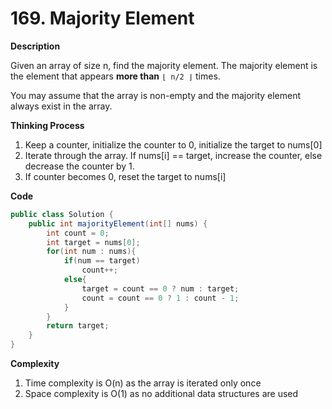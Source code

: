 # 169. Majority Element

**Description**

Given an array of size n, find the majority element. The majority element is the element that appears **more than** `⌊ n/2 ⌋` times.

You may assume that the array is non-empty and the majority element always exist in the array.

**Thinking Process**

1. Keep a counter, initialize the counter to 0, initialize the target to nums[0]
2. Iterate through the array. If nums[i] == target, increase the counter, else decrease the counter by 1. 
3. If counter becomes 0, reset the target to nums[i]

**Code**

```java
public class Solution {
    public int majorityElement(int[] nums) {
        int count = 0;
        int target = nums[0];
        for(int num : nums){
            if(num == target)
                count++;
            else{
                target = count == 0 ? num : target;
                count = count == 0 ? 1 : count - 1;
            }
        }
        return target;
    }
}
```

**Complexity**

1. Time complexity is O(n) as the array is iterated only once
2. Space complexity is O(1) as no additional data structures are used